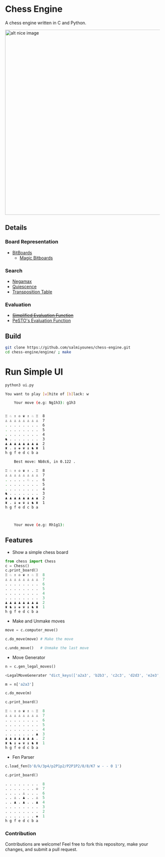 # Chess Engine

A chess engine written in C and Python.

<img src="https://github.com/salmiyounes/chess-engine/blob/master/chess.png" alt="alt nice image" width="600"/>

## Details

### Board Representation

- [BitBoards](https://www.chessprogramming.org/Bitboards)
	- [Magic Bitboards](https://www.chessprogramming.org/Magic_Bitboards)

### Search 

- [Negamax](https://www.chessprogramming.org/Negamax)
- [Quiescence](https://www.chessprogramming.org/Quiescence_Search)
- [Transposition Table](https://www.chessprogramming.org/Transposition_Table)

### Evaluation

- ~~[Simplified Evaluation Function](https://www.chessprogramming.org/Simplified_Evaluation_Function)~~
- [PeSTO's Evaluation Function](https://www.chessprogramming.org/PeSTO%27s_Evaluation_Function)

## Build 

```bash
git clone https://github.com/salmiyounes/chess-engine.git
cd chess-engine/engine/ ; make
```

# Run Simple UI
```bash
python3 ui.py

You want to play [w]hite of [b]lack: w

	Your move (e.g: Ng1h3): g1h3


♖ ♘ ♗ ♔ ♛ ♗ ♘ ♖  8
♙ ♙ ♙ ♙ ♙ ♙ ♙ ♙  7
. . . . . . . .  6
. . . . . . . .  5
. . . . . . . .  4
♞ . . . . . . .  3
♟ ♟ ♟ ♟ ♟ ♟ ♟ ♟  2
♜ . ♝ ♚ ♛ ♝ ♞ ♜  1
h g f e d c b a 

	Best move: Nb8c6, in 0.122 .

♖ ♘ ♗ ♔ ♛ ♗ . ♖  8
♙ ♙ ♙ ♙ ♙ ♙ ♙ ♙  7
. . . . . ♘ . .  6
. . . . . . . .  5
. . . . . . . .  4
♞ . . . . . . .  3
♟ ♟ ♟ ♟ ♟ ♟ ♟ ♟  2
♜ . ♝ ♚ ♛ ♝ ♞ ♜  1
h g f e d c b a 



	Your move (e.g: Rh1g1):
```
## Features

* Show a simple chess board
```python
from chess import Chess
c = Chess()
c.print_board()
♖ ♘ ♗ ♔ ♛ ♗ ♘ ♖  8
♙ ♙ ♙ ♙ ♙ ♙ ♙ ♙  7
. . . . . . . .  6
. . . . . . . .  5
. . . . . . . .  4
. . . . . . . .  3
♟ ♟ ♟ ♟ ♟ ♟ ♟ ♟  2
♜ ♞ ♝ ♚ ♛ ♝ ♞ ♜  1
h g f e d c b a 
```

* Make and Unmake moves
```python
move = c.computer_move()

c.do_move(move) # Make the move

c.undo_move()   # Unmake the last move
```

* Move Generator 
```python
n = c.gen_legal_moves()

<LegalMoveGenerater "dict_keys(['a2a3', 'b2b3', 'c2c3', 'd2d3', 'e2e3', 'f2f3', 'g2g3', 'h2h3', 'a2a4', 'b2b4', 'c2c4', 'd2d4', 'e2e4', 'f2f4', 'g2g4', 'h2h4', 'Nb1a3', 'Nb1c3', 'Ng1f3', 'Ng1h3'])">

m = n['a2a3']

c.do_move(m)

c.print_board()

♖ ♘ ♗ ♔ ♛ ♗ ♘ ♖  8
♙ ♙ ♙ ♙ ♙ ♙ ♙ ♙  7
. . . . . . . .  6
. . . . . . . .  5
. . . . . . . .  4
. . . . . . . ♟  3
♟ ♟ ♟ ♟ ♟ ♟ ♟ .  2
♜ ♞ ♝ ♚ ♛ ♝ ♞ ♜  1
h g f e d c b a 
```

* Fen Parser
```python
c.load_fen(b'8/k/3p4/p2P1p2/P2P1P2/8/8/K7 w - - 0 1')

c.print_board()

. . . . . . . .  8
. . . . . . . ♔  7
. . . . ♙ . . .  6
. . ♙ . ♟ . . ♙  5
. . ♟ . ♟ . . ♟  4
. . . . . . . .  3
. . . . . . . .  2
. . . . . . . ♚  1
h g f e d c b a 
```

### Contribution
Contributions are welcome! Feel free to fork this repository, make your changes, and submit a pull request.
